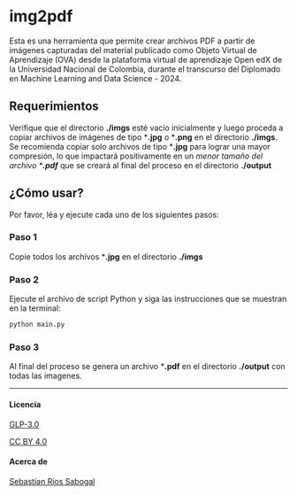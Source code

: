 # img2pdf

Esta es una herramienta que permite crear archivos PDF a partir de imágenes capturadas del material publicado como Objeto Virtual de Aprendizaje (OVA) desde la plataforma virtual de aprendizaje Open edX de la Universidad Nacional de Colombia, durante el transcurso del Diplomado en Machine Learning and Data Science - 2024.

## Requerimientos

Verifique que el directorio **./imgs** esté vacío inicialmente y luego proceda a copiar archivos de imágenes de tipo ***.jpg** o ***.png** en el directorio **./imgs**. Se recomienda copiar solo archivos de tipo ***.jpg** para lograr una mayor compresión, lo que impactará positivamente en un _menor tamaño del archivo ***.pdf**_ que se creará al final del proceso en el directorio **./output**

## ¿Cómo usar?

Por favor, léa y ejecute cada uno de los siguientes pasos:

### Paso 1

Copie todos los archivos ***.jpg** en el directorio **./imgs**

### Paso 2

Ejecute el archivo de script Python y siga las instrucciones que se muestran en la terminal:

```bash
python main.py
```

### Paso 3

Al final del proceso se genera un archivo ***.pdf** en el directorio **./output** con todas las imagenes.



---

#### Licencia

[GLP-3.0](./LICENSE)

[CC BY 4.0](https://creativecommons.org/licenses/by/4.0/)

#### Acerca de

[Sebastian Rios Sabogal](https://about.me/sebaxtian)
